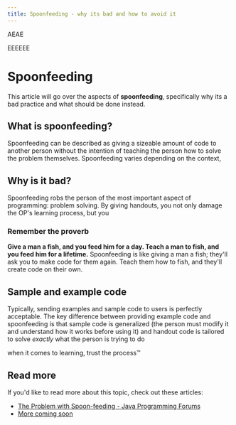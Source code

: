 ```yaml
---
title: Spoonfeeding - why its bad and how to avoid it
---
```


<script>
    	import Admonition from '$lib/components/admonition.svelte';
</script>

<Admonition builderror>AEAE</Admonition>

<Admonition info>EEEEEE</Admonition>

# Spoonfeeding

This article will go over the aspects of **spoonfeeding**, specifically why its a bad practice and what should be done instead.

## What is spoonfeeding?

Spoonfeeding can be described as giving a sizeable amount of code to another person without the intention of teaching the person
how to solve the problem themselves. Spoonfeeding varies depending on the context,

## Why is it bad?

Spoonfeeding robs the person of the most important aspect of programming: problem solving. By giving handouts, you not only
damage the OP's learning process, but you


### Remember the proverb

**Give a man a fish, and you feed him for a day. Teach a man to fish, and you feed him for a lifetime.**
Spoonfeeding is like giving a man a fish; they'll ask you to make code for them again.
Teach them how to fish, and they'll create code on their own.

## Sample and example code

Typically, sending examples and sample code to users is perfectly acceptable. The key difference between providing example code
and spoonfeeding is that sample code is generalized (the person must modify it and understand how it works before using it) and
handout code is tailored to solve _exactly_ what the person is trying to do

when it comes to learning, trust the process™

## Read more

If you'd like to read more about this topic, check out these articles:

-   [The Problem with Spoon-feeding - Java Programming Forums](https://www.javaprogrammingforums.com/cafe/9544-problem-spoon-feeding.html)
-   [More coming soon](/)
